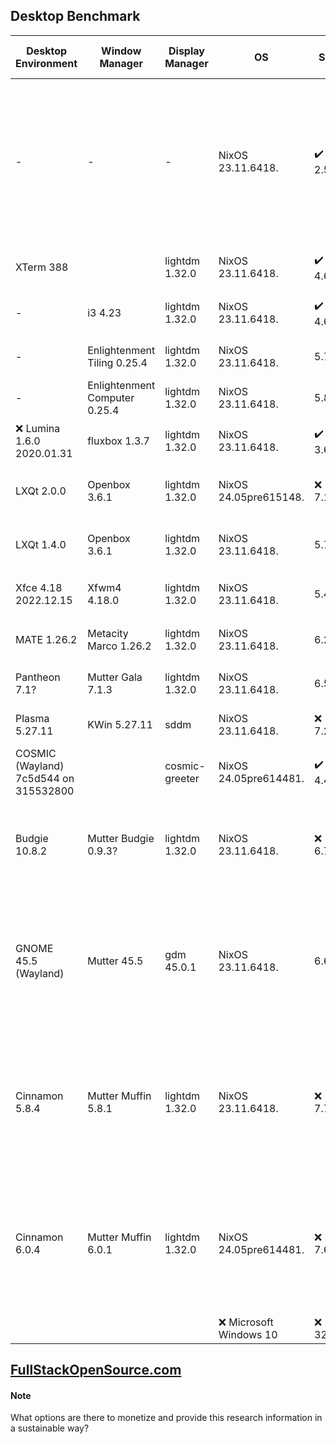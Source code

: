 ## Desktop Benchmark

|Desktop Environment                              |Window Manager  |Display Manager                |OS                                     |Size          |Desktop RAM Usage          |Desktop Reboot Time|Desktop CPU Usage|Repository  |Wikipedia         |Latest Release|Language                                                                           |
|-------------------------------------------------|----------------|-------------------------------|---------------------------------------|--------------|---------------------------|-------------------|-----------------|------------|------------------|--------------|-----------------------------------------------------------------------------------|
|-                                                |-               |-                              |NixOS 23.11.6418.                      |✔️ 2.5G       |✔️ 110 Megabytes           |✔️ 6 Seconds       |✔️ 0.00, 0.00, 0.00|https://github.com/NixOS/nixpkgs|https://en.wikipedia.org/wiki/NixOS|2023.11.6418. |Nix 95.9%, Shell 1.9%, Python 1.2%, Perl 0.3%, C 0.2%, Common Lisp 0.1%, Other 0.4%|
|XTerm 388                                        |                |lightdm 1.32.0                 |NixOS 23.11.6418.                      |✔️ 4.6G       |✔️ 150 Megabytes           |✔️ 6 Seconds       |✔️ 0.00, 0.00, 0.00|https://invisible-mirror.net/archives/xterm/|https://en.wikipedia.org/wiki/Xterm|2024.02.19 390|                                                                                   |
|-                                                |i3 4.23         |lightdm 1.32.0                 |NixOS 23.11.6418.                      |✔️ 4.6G       |✔️ 156 Megabytes           |✔️ 8 Seconds       |✔️ 0.13, 0.03, 0.01|https://github.com/i3/i3|https://en.wikipedia.org/wiki/I3_(window_manager)|2023.10.29 4.23|                                                                                   |
|-                                                |Enlightenment Tiling 0.25.4|lightdm 1.32.0                 |NixOS 23.11.6418.                      |5.7G          |✔️ 210 Megabytes           |✔️ 8 Seconds       |0.20, 0.05, 0.02 |https://git.enlightenment.org/|https://en.wikipedia.org/wiki/Enlightenment_(software)|2023.12.23 0.26.0|                                                                                   |
|-                                                |Enlightenment Computer 0.25.4|lightdm 1.32.0                 |NixOS 23.11.6418.                      |5.8G          |✔️ 211 Megabytes           |✔️ 7 Seconds       |0.20, 0.05, 0.02 |https://git.enlightenment.org/|https://en.wikipedia.org/wiki/Enlightenment_(software)|2023.12.23 0.26.0|                                                                                   |
|❌ Lumina 1.6.0 2020.01.31                        |fluxbox 1.3.7   |lightdm 1.32.0                 |NixOS 23.11.6418.                      |✔️ 3.6G       |✔️ 232 Megabytes           |10 Seconds         |✔️ 0.07, 0.02, 0.00|https://github.com/lumina-desktop/lumina|https://en.wikipedia.org/wiki/Lumina_(desktop_environment)|❌ 2021.12.26 1.6.2|                                                                                   |
|LXQt 2.0.0                                       |Openbox 3.6.1   |lightdm 1.32.0                 |NixOS 24.05pre615148.                  |❌ 7.1G        |✔️ 242 Megabytes           |9 Seconds          |✔️ 0.13, 0.03, 0.01|https://github.com/lxqt|https://en.wikipedia.org/wiki/LXQt|2024.04.15 2.0.0|C++, CMake, Shell, C, QML                                                          |
|LXQt 1.4.0                                       |Openbox 3.6.1   |lightdm 1.32.0                 |NixOS 23.11.6418.                      |5.7G          |✔️ 270 Megabytes           |10 Seconds         |0.42, 0.10, 0.03 |https://github.com/lxqt|https://en.wikipedia.org/wiki/LXQt|2024.04.15 2.0.0|C++, CMake, Shell, C, QML                                                          |
|Xfce 4.18 2022.12.15                             |Xfwm4 4.18.0    |lightdm 1.32.0                 |NixOS 23.11.6418.                      |5.4G          |316 Megabytes              |✔️ 8 Seconds       |✔️ 0.13, 0.03, 0.01|https://gitlab.xfce.org/xfce|https://en.wikipedia.org/wiki/Xfce|❌ 2022.12.15 4.18|                                                                                   |
|MATE 1.26.2                                      |Metacity Marco 1.26.2|lightdm 1.32.0                 |NixOS 23.11.6418.                      |6.2G          |352 Megabytes              |9 Seconds          |✔️ 0.13, 0.03, 0.01|https://github.com/mate-desktop/mate-desktop|https://en.wikipedia.org/wiki/MATE_(desktop_environment)|2024.03.11 1.28.2|                                                                                   |
|Pantheon 7.1?                                    |Mutter Gala 7.1.3|lightdm 1.32.0                 |NixOS 23.11.6418.                      |6.5G          |498 Megabytes              |13 Seconds         |0.49, 0.11, 0.04 |https://github.com/elementary/gala|https://en.wikipedia.org/wiki/Elementary_OS#Pantheon_desktop_environment|2023.11.09 7.1.3|                                                                                   |
|Plasma 5.27.11                                   |KWin 5.27.11    |sddm                           |NixOS 23.11.6418.                      |❌ 7.2G        |503 Megabytes              |❌ 21 Seconds       |❌ 1.35, 0.32, 0.11|https://invent.kde.org/plasma|https://en.wikipedia.org/wiki/KDE_Plasma_5|2023.12.05 5.27.10|                                                                                   |
|COSMIC (Wayland) 7c5d544 on 315532800            |                |cosmic-greeter                 |NixOS 24.05pre614481.                  |✔️ 4.4G       |505 Megabytes              |11 Seconds         |0.39, 0.10, 0.03 |https://github.com/pop-os/cosmic-epoch|-                 |pre-alpha     |Rust                                                                               |
|Budgie 10.8.2                                    |Mutter Budgie 0.9.3?|lightdm 1.32.0                 |NixOS 23.11.6418.                      |❌ 6.7G        |507 Megabytes              |12 Seconds         |❌ 0.77, 0.18, 0.06|https://github.com/BuddiesOfBudgie/budgie-desktop|https://en.wikipedia.org/wiki/Budgie_(desktop_environment)|2024.02.02 10.9.1|Vala 92.6%, C 4.3%, Meson 2.0%, Other 1.1%                                         |
|GNOME 45.5 (Wayland)                             |Mutter 45.5     |gdm 45.0.1                     |NixOS 23.11.6418.                      |6.6G          |562 Megabytes              |12 Seconds         |0.53, 0.13, 0.04 |https://gitlab.gnome.org/GNOME|https://en.wikipedia.org/wiki/GNOME|2024.03.20 46.0|gnome-shell: C 49.7%, JavaScript 46.5%, SCSS 2.0%, Meson 0.9%, Python 0.5%         |
|Cinnamon 5.8.4                                   |Mutter Muffin 5.8.1|lightdm 1.32.0                 |NixOS 23.11.6418.                      |❌ 7.7G        |❌ 581 Megabytes            |❌ 15 Seconds       |❌ 1.07, 0.26, 0.08|https://github.com/linuxmint/cinnamon|https://en.wikipedia.org/wiki/Cinnamon_(desktop_environment)|2024.01.04 6.0.4|JavaScript 41.2%, C 39.5%, Python 17.9%, CSS 0.9%, Meson 0.4%, Shell 0.1%          |
|Cinnamon 6.0.4                                   |Mutter Muffin 6.0.1|lightdm 1.32.0                 |NixOS 24.05pre614481.                  |❌ 7.6G        |❌ 621 Megabytes            |11 Seconds         |❌ 0.78, 0.18, 0.06|https://github.com/linuxmint/cinnamon|https://en.wikipedia.org/wiki/Cinnamon_(desktop_environment)|2024.01.04 6.0.4|JavaScript 41.2%, C 39.5%, Python 17.9%, CSS 0.9%, Meson 0.4%, Shell 0.1%          |
|                                                 |                |                               |❌ Microsoft Windows 10                 |❌ 32.7G       |❌ 2.3 Gigabytes            |❌ 53 Seconds       |4%               |            |                  |              |                                                                                   |

## [FullStackOpenSource.com](https://fullstackopensource.com/)

#### Note
What options are there to monetize and provide this research information in a sustainable way?
